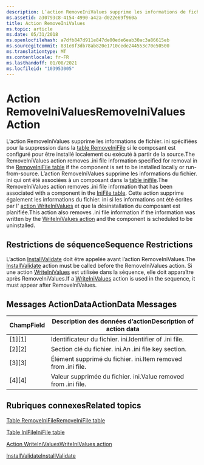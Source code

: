 ```yaml
---
description: L’action RemoveIniValues supprime les informations de fichier. ini spécifiées pour la suppression dans la table RemoveIniFile si le composant est configuré pour être installé localement ou exécuté à partir de la source.
ms.assetid: a30793c8-4154-4990-a42a-d022e69f960a
title: Action RemoveIniValues
ms.topic: article
ms.date: 05/31/2018
ms.openlocfilehash: a7dfb847d911e847de00ede6eab30ac3a86615eb
ms.sourcegitcommit: 831e8f3db78ab820e1710cede244553c70e50500
ms.translationtype: MT
ms.contentlocale: fr-FR
ms.lasthandoff: 01/08/2021
ms.locfileid: "103953005"
---
```

# <a name="removeinivalues-action"></a><span data-ttu-id="c3735-103">Action RemoveIniValues</span><span class="sxs-lookup"><span data-stu-id="c3735-103">RemoveIniValues Action</span></span>

<span data-ttu-id="c3735-104">L’action RemoveIniValues supprime les informations de fichier. ini spécifiées pour la suppression dans la [table RemoveIniFile](removeinifile-table.md) si le composant est configuré pour être installé localement ou exécuté à partir de la source.</span><span class="sxs-lookup"><span data-stu-id="c3735-104">The RemoveIniValues action removes .ini file information specified for removal in the [RemoveIniFile table](removeinifile-table.md) if the component is set to be installed locally or run-from-source.</span></span> <span data-ttu-id="c3735-105">L’action RemoveIniValues supprime les informations du fichier. ini qui ont été associées à un composant dans la [table inifile](inifile-table.md).</span><span class="sxs-lookup"><span data-stu-id="c3735-105">The RemoveIniValues action removes .ini file information that has been associated with a component in the [IniFile table](inifile-table.md).</span></span> <span data-ttu-id="c3735-106">Cette action supprime également les informations du fichier. ini si les informations ont été écrites par l' [action WriteIniValues](writeinivalues-action.md) et que la désinstallation du composant est planifiée.</span><span class="sxs-lookup"><span data-stu-id="c3735-106">This action also removes .ini file information if the information was written by the [WriteIniValues action](writeinivalues-action.md) and the component is scheduled to be uninstalled.</span></span>

## <a name="sequence-restrictions"></a><span data-ttu-id="c3735-107">Restrictions de séquence</span><span class="sxs-lookup"><span data-stu-id="c3735-107">Sequence Restrictions</span></span>

<span data-ttu-id="c3735-108">L’action [InstallValidate](installvalidate-action.md) doit être appelée avant l’action RemoveIniValues.</span><span class="sxs-lookup"><span data-stu-id="c3735-108">The [InstallValidate](installvalidate-action.md) action must be called before the RemoveIniValues action.</span></span> <span data-ttu-id="c3735-109">Si une action [WriteIniValues](writeinivalues-action.md) est utilisée dans la séquence, elle doit apparaître après RemoveIniValues.</span><span class="sxs-lookup"><span data-stu-id="c3735-109">If a [WriteIniValues](writeinivalues-action.md) action is used in the sequence, it must appear after RemoveIniValues.</span></span>

## <a name="actiondata-messages"></a><span data-ttu-id="c3735-110">Messages ActionData</span><span class="sxs-lookup"><span data-stu-id="c3735-110">ActionData Messages</span></span>



| <span data-ttu-id="c3735-111">Champ</span><span class="sxs-lookup"><span data-stu-id="c3735-111">Field</span></span> | <span data-ttu-id="c3735-112">Description des données d’action</span><span class="sxs-lookup"><span data-stu-id="c3735-112">Description of action data</span></span>    |
|-------|-------------------------------|
| <span data-ttu-id="c3735-113">\[1\]</span><span class="sxs-lookup"><span data-stu-id="c3735-113">\[1\]</span></span> | <span data-ttu-id="c3735-114">Identificateur du fichier. ini.</span><span class="sxs-lookup"><span data-stu-id="c3735-114">Identifier of .ini file.</span></span>      |
| <span data-ttu-id="c3735-115">\[2\]</span><span class="sxs-lookup"><span data-stu-id="c3735-115">\[2\]</span></span> | <span data-ttu-id="c3735-116">Section clé du fichier. ini.</span><span class="sxs-lookup"><span data-stu-id="c3735-116">An .ini file key section.</span></span>     |
| <span data-ttu-id="c3735-117">\[3\]</span><span class="sxs-lookup"><span data-stu-id="c3735-117">\[3\]</span></span> | <span data-ttu-id="c3735-118">Élément supprimé du fichier. ini.</span><span class="sxs-lookup"><span data-stu-id="c3735-118">Item removed from .ini file.</span></span>  |
| <span data-ttu-id="c3735-119">\[4\]</span><span class="sxs-lookup"><span data-stu-id="c3735-119">\[4\]</span></span> | <span data-ttu-id="c3735-120">Valeur supprimée du fichier. ini.</span><span class="sxs-lookup"><span data-stu-id="c3735-120">Value removed from .ini file.</span></span> |



 

## <a name="related-topics"></a><span data-ttu-id="c3735-121">Rubriques connexes</span><span class="sxs-lookup"><span data-stu-id="c3735-121">Related topics</span></span>

<dl> <dt>

[<span data-ttu-id="c3735-122">Table RemoveIniFile</span><span class="sxs-lookup"><span data-stu-id="c3735-122">RemoveIniFile table</span></span>](removeinifile-table.md)
</dt> <dt>

[<span data-ttu-id="c3735-123">Table IniFile</span><span class="sxs-lookup"><span data-stu-id="c3735-123">IniFile table</span></span>](inifile-table.md)
</dt> <dt>

[<span data-ttu-id="c3735-124">Action WriteIniValues</span><span class="sxs-lookup"><span data-stu-id="c3735-124">WriteIniValues action</span></span>](writeinivalues-action.md)
</dt> <dt>

[<span data-ttu-id="c3735-125">InstallValidate</span><span class="sxs-lookup"><span data-stu-id="c3735-125">InstallValidate</span></span>](installvalidate-action.md)
</dt> </dl>

 

 



